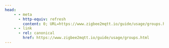 ```yaml
---
head:
    - - meta
      - http-equiv: refresh
        content: 0; URL=https://www.zigbee2mqtt.io/guide/usage/groups.html
    - - link
      - rel: canonical
        href: https://www.zigbee2mqtt.io/guide/usage/groups.html
---
```

